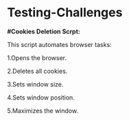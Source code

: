 # Testing-Challenges

**#Cookies Deletion Scrpt:**

This script automates browser tasks:

1.Opens the browser.

2.Deletes all cookies.

3.Sets window size.

4.Sets window position.

5.Maximizes the window.
